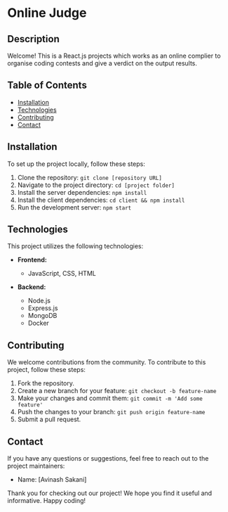# Online Judge

## Description

Welcome! This is a React.js projects which works as an online complier to organise coding contests and give a verdict on the output results.

## Table of Contents

- [Installation](#installation)
- [Technologies](#technologies)
- [Contributing](#contributing)
- [Contact](#contact)

## Installation

To set up the project locally, follow these steps:

1. Clone the repository: `git clone [repository URL]`
2. Navigate to the project directory: `cd [project folder]`
3. Install the server dependencies: `npm install`
4. Install the client dependencies: `cd client && npm install`
5. Run the development server: `npm start`


## Technologies

This project utilizes the following technologies:

- **Frontend:**
  - JavaScript, CSS, HTML

- **Backend:**
  - Node.js
  - Express.js
  - MongoDB
  - Docker


## Contributing

We welcome contributions from the community. To contribute to this project, follow these steps:

1. Fork the repository.
2. Create a new branch for your feature: `git checkout -b feature-name`
3. Make your changes and commit them: `git commit -m 'Add some feature'`
4. Push the changes to your branch: `git push origin feature-name`
5. Submit a pull request.


## Contact

If you have any questions or suggestions, feel free to reach out to the project maintainers:

- Name: [Avinash Sakani]


Thank you for checking out our project! We hope you find it useful and informative. Happy coding!
